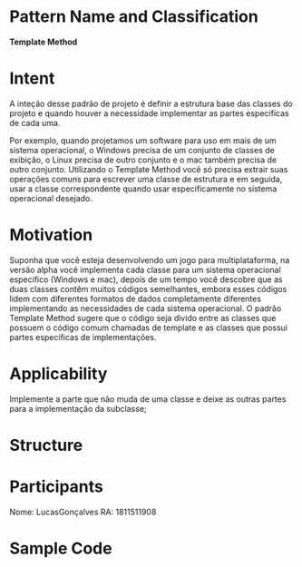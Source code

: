 # **Pattern Name and Classification**
 **Template Method**

# **Intent**

A inteção desse padrão de projeto é definir a estrutura base das classes do projeto e quando houver a necessidade implementar as partes especificas de cada uma.

Por exemplo, quando projetamos um software para uso em mais de um sistema operacional, o Windows precisa de um conjunto de classes de exibição, o Linux precisa de outro conjunto e o mac também precisa de outro conjunto. Utilizando o Template Method você só precisa extrair suas operações comuns para escrever uma classe de estrutura e em seguida, usar a classe correspondente quando usar especificamente no sistema operacional desejado.

# **Motivation**

Suponha que você esteja desenvolvendo um jogo para multiplataforma, na versão alpha você implementa cada classe para um sistema operacional especifico (Windows e mac), depois de um tempo você descobre que as duas classes contêm muitos códigos semelhantes, embora esses códigos lidem com diferentes formatos de dados completamente diferentes implementando as necessidades de cada sistema operacional.
O padrão Template Method sugere que o código seja divido entre as classes que possuem o código comum chamadas de template e as classes que possui partes especificas de implementações.

# **Applicability**

Implemente a parte que não muda de uma classe e deixe as outras partes para a implementação da subclasse;

# **Structure**



# **Participants**

Nome: LucasGonçalves
RA: 1811511908

# **Sample Code**

